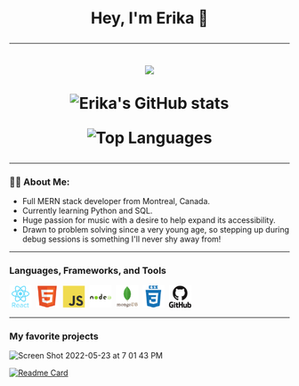 <div id=header align=center>

<h1>
  Hey, I'm Erika 👋
  
  ---
  
  <div id=badges><img src="https://img.shields.io/badge/LinkedIn-blue?logo=linkedin&logoColor=white&style=for-the-badge" /></div>

 
  
 ![Erika's GitHub stats](https://github-readme-stats.vercel.app/api?username=erika-sm&count_private=true&show_icons=true&theme=nightowl&hide=stars,prs,contribs)

                    
  
![Top Languages](https://github-readme-stats.vercel.app/api/top-langs/?username=erika-sm&theme=nightowl&layout=compact)

</h1>
  
  </div>

---

### :woman_technologist: About Me: 

- Full MERN stack developer from Montreal, Canada.
- Currently learning Python and SQL.
- Huge passion for music with a desire to help expand its accessibility.
- Drawn to problem solving since a very young age, so stepping up during debug sessions is something I'll never shy away from!


</div>

---
### Languages, Frameworks, and Tools
<div>
  <img src="https://github.com/devicons/devicon/blob/master/icons/react/react-original-wordmark.svg" title="React" alt="React" width="40" height="40"/>&nbsp;
  <img src="https://github.com/devicons/devicon/blob/master/icons/html5/html5-original.svg" title="HTML5" alt="HTML" width="40" height="40"/>&nbsp;
  <img src="https://github.com/devicons/devicon/blob/master/icons/javascript/javascript-original.svg" title="JavaScript" alt="JavaScript" width="40" height="40"/>&nbsp;
  <img src="https://github.com/devicons/devicon/blob/master/icons/nodejs/nodejs-original-wordmark.svg" title="NodeJS" alt="NodeJS" width="40" height="40"/>&nbsp;
    <img src="https://github.com/devicons/devicon/blob/master/icons/mongodb/mongodb-original-wordmark.svg" title=MongoDB" alt="MongoDB" width="40" height="40"/>&nbsp;
     <img src="https://github.com/devicons/devicon/blob/master/icons/css3/css3-plain-wordmark.svg"  title="CSS3" alt="CSS" width="40" height="40"/>&nbsp;
     <img src="https://github.com/devicons/devicon/blob/master/icons/github/github-original-wordmark.svg" title=Github" alt="Github" width="40" height="40"/>&nbsp;
</div>

---


### My favorite projects

<img width="405" alt="Screen Shot 2022-05-23 at 7 01 43 PM" src="https://user-images.githubusercontent.com/91225565/169918123-cee0c400-f142-4ab7-93c3-f11440689d8f.png">

[![Readme Card](https://github-readme-stats.vercel.app/api/pin/?username=erika-sm&repo=Bliss&show_owner=true&theme=nightowl)](https://github.com/erika-sm/Bliss)

<!-- BLOG-POST-LIST:START -->
<!-- BLOG-POST-LIST:END -->

